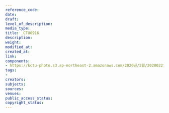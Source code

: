 ```yaml
---
reference_code: 
date: 
draft: 
level_of_description: 
media_type: 
title: _CTU0916
description: 
weight: 
modified_at: 
created_at: 
link: 
components:
- https://kctu-photo.s3.ap-northeast-2.amazonaws.com/2020년/2월/20200221_신종+코로나19+발열검사+자료사진_국회/_CTU0916.jpg
tags:
- 
creators: 
subjects: 
sources: 
venues: 
public_access_status: 
copyright_status: 
---
```

